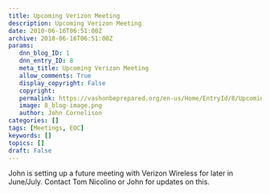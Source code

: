 ```yaml
---
title: Upcoming Verizon Meeting
description: Upcoming Verizon Meeting
date: 2010-06-16T06:51:00Z
archive: 2010-06-16T06:51:00Z
params:
   dnn_blog_ID: 1
   dnn_entry_ID: 8
   meta_title: Upcoming Verizon Meeting
   allow_comments: True
   display_copyright: False
   copyright: 
   permalink: https://vashonbeprepared.org/en-us/Home/EntryId/8/Upcoming-Verizon-Meeting
   image: 8_blog-image.png
   author: John Cornelison
categories: []
tags: [Meetings, EOC]
keywords: []
topics: []
draft: False
---
```


<p>John is setting up a future meeting with Verizon Wireless for later in June/July. Contact Tom Nicolino or John for updates on this.</p>
